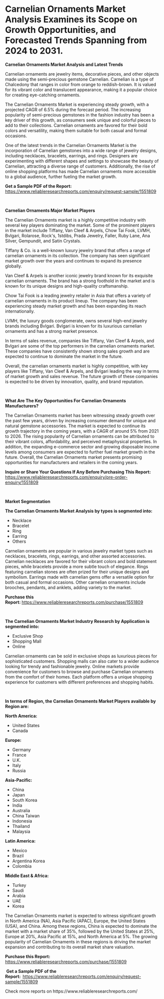 <p><h1>Carnelian Ornaments Market Analysis Examines its Scope on Growth Opportunities, and Forecasted Trends Spanning from 2024 to 2031.</h1></p><p><strong>Carnelian Ornaments Market Analysis and Latest Trends</strong></p>
<p><p>Carnelian ornaments are jewelry items, decorative pieces, and other objects made using the semi-precious gemstone Carnelian. Carnelian is a type of Chalcedony that ranges in color from orange to reddish-brown. It is valued for its vibrant color and translucent appearance, making it a popular choice for creating eye-catching ornaments.</p><p>The Carnelian Ornaments Market is experiencing steady growth, with a projected CAGR of 6.5% during the forecast period. The increasing popularity of semi-precious gemstones in the fashion industry has been a key driver of this growth, as consumers seek unique and colorful pieces to add to their collections. Carnelian ornaments are favored for their bold colors and versatility, making them suitable for both casual and formal occasions.</p><p>One of the latest trends in the Carnelian Ornaments Market is the incorporation of Carnelian gemstones into a wide range of jewelry designs, including necklaces, bracelets, earrings, and rings. Designers are experimenting with different shapes and settings to showcase the beauty of Carnelian, attracting a diverse range of customers. Additionally, the rise of online shopping platforms has made Carnelian ornaments more accessible to a global audience, further fueling the market growth.</p></p>
<p><strong>Get a Sample PDF of the Report:&nbsp;</strong> <a href="https://www.reliableresearchreports.com/enquiry/request-sample/1551809">https://www.reliableresearchreports.com/enquiry/request-sample/1551809</a></p>
<p>&nbsp;</p>
<p><strong>Carnelian Ornaments Major Market Players</strong></p>
<p><p>The Carnelian Ornaments market is a highly competitive industry with several key players dominating the market. Some of the prominent players in the market include Tiffany, Van Cleef & Arpels, Chow Tai Fook, LVMH, Bvlgari, Rolarose, Rock's, 1stdibs, Prada Jewelry, Faller, Ruby Lane, Ana Silver, Gempundit, and Satin Crystals.</p><p>Tiffany & Co. is a well-known luxury jewelry brand that offers a range of carnelian ornaments in its collection. The company has seen significant market growth over the years and continues to expand its presence globally.</p><p>Van Cleef & Arpels is another iconic jewelry brand known for its exquisite carnelian ornaments. The brand has a strong foothold in the market and is known for its unique designs and high-quality craftsmanship.</p><p>Chow Tai Fook is a leading jewelry retailer in Asia that offers a variety of carnelian ornaments in its product lineup. The company has been experiencing steady market growth and has been expanding its reach internationally.</p><p>LVMH, the luxury goods conglomerate, owns several high-end jewelry brands including Bvlgari. Bvlgari is known for its luxurious carnelian ornaments and has a strong market presence.</p><p>In terms of sales revenue, companies like Tiffany, Van Cleef & Arpels, and Bvlgari are some of the top performers in the carnelian ornaments market. These companies have consistently shown strong sales growth and are expected to continue to dominate the market in the future.</p><p>Overall, the carnelian ornaments market is highly competitive, with key players like Tiffany, Van Cleef & Arpels, and Bvlgari leading the way in terms of market growth and sales revenue. The future growth of these companies is expected to be driven by innovation, quality, and brand reputation.</p></p>
<p>&nbsp;</p>
<p><strong>What Are The Key Opportunities For Carnelian Ornaments Manufacturers?</strong></p>
<p><p>The Carnelian Ornaments market has been witnessing steady growth over the past few years, driven by increasing consumer demand for unique and natural gemstone accessories. The market is expected to continue its growth trajectory in the coming years, with a CAGR of around 5% from 2021 to 2026. The rising popularity of Carnelian ornaments can be attributed to their vibrant colors, affordability, and perceived metaphysical properties. In addition, the expanding e-commerce sector and growing disposable income levels among consumers are expected to further fuel market growth in the future. Overall, the Carnelian Ornaments market presents promising opportunities for manufacturers and retailers in the coming years.</p></p>
<p><strong>Inquire or Share Your Questions If Any Before Purchasing This Report:</strong> <a href="https://www.reliableresearchreports.com/enquiry/pre-order-enquiry/1551809">https://www.reliableresearchreports.com/enquiry/pre-order-enquiry/1551809</a></p>
<p>&nbsp;</p>
<p><strong>Market Segmentation</strong></p>
<p><strong>The Carnelian Ornaments Market Analysis by types is segmented into:</strong></p>
<p><ul><li>Necklace</li><li>Bracelet</li><li>Ring</li><li>Earring</li><li>Others</li></ul></p>
<p><p>Carnelian ornaments are popular in various jewelry market types such as necklaces, bracelets, rings, earrings, and other assorted accessories. Carnelian necklaces are favored for their vibrant colors and bold statement pieces, while bracelets provide a more subtle touch of elegance. Rings featuring carnelian stones are often prized for their unique designs and symbolism. Earrings made with carnelian gems offer a versatile option for both casual and formal occasions. Other carnelian ornaments include brooches, pendants, and anklets, adding variety to the market.</p></p>
<p><strong>Purchase this Report:&nbsp;</strong><a href="https://www.reliableresearchreports.com/purchase/1551809">https://www.reliableresearchreports.com/purchase/1551809</a></p>
<p>&nbsp;</p>
<p><strong>The Carnelian Ornaments Market Industry Research by Application is segmented into:</strong></p>
<p><ul><li>Exclusive Shop</li><li>Shopping Mall</li><li>Online</li></ul></p>
<p><p>Carnelian ornaments can be sold in exclusive shops as luxurious pieces for sophisticated customers. Shopping malls can also cater to a wider audience looking for trendy and fashionable jewelry. Online markets provide convenience for customers to browse and purchase Carnelian ornaments from the comfort of their homes. Each platform offers a unique shopping experience for customers with different preferences and shopping habits.</p></p>
<p>&nbsp;</p>
<p><strong>In terms of Region, the Carnelian Ornaments Market Players available by Region are:</strong></p>
<p>
    <p> <strong> North America: </strong>
        <ul>
            <li>United States</li>
            <li>Canada</li>
        </ul>
        </p> 
    <p> <strong> Europe: </strong>
        <ul>
            <li>Germany</li>
            <li>France</li>
            <li>U.K.</li>
            <li>Italy</li>
            <li>Russia</li>
        </ul>
        </p> 
    <p> <strong> Asia-Pacific: </strong>
        <ul>
            <li>China</li>
            <li>Japan</li>
            <li>South Korea</li>
            <li>India</li>
            <li>Australia</li>
            <li>China Taiwan</li>
            <li>Indonesia</li>
            <li>Thailand</li>
            <li>Malaysia</li>
        </ul>
        </p> 
    <p> <strong> Latin America: </strong>
        <ul>
            <li>Mexico</li>
            <li>Brazil</li>
            <li>Argentina Korea</li>
            <li>Colombia</li>
        </ul>
        </p> 
    <p> <strong> Middle East & Africa: </strong>
        <ul>
            <li>Turkey</li>
            <li>Saudi</li>
            <li>Arabia</li>
            <li>UAE</li>
            <li>Korea</li>
        </ul>
    </p>
    </p>
<p><p>The Carnelian Ornaments market is expected to witness significant growth in North America (NA), Asia Pacific (APAC), Europe, the United States (USA), and China. Among these regions, China is expected to dominate the market with a market share of 35%, followed by the United States at 25%, Europe at 20%, Asia Pacific at 15%, and North America at 5%. The growing popularity of Carnelian Ornaments in these regions is driving the market expansion and contributing to its overall market share valuation.</p></p>
<p><strong>Purchase this Report: </strong><a href="https://www.reliableresearchreports.com/purchase/1551809">https://www.reliableresearchreports.com/purchase/1551809</a></p>
<p>&nbsp;<strong>Get a Sample PDF of the Report:&nbsp;&nbsp;</strong><a href="https://www.reliableresearchreports.com/enquiry/request-sample/1551809">https://www.reliableresearchreports.com/enquiry/request-sample/1551809</a></p>
<p><strong></strong></p>
<p>Check more reports on https://www.reliableresearchreports.com/</p>